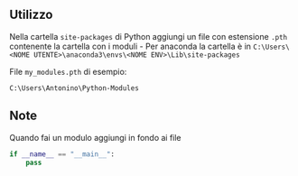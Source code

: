 ## Utilizzo
Nella cartella `site-packages` di Python aggiungi un file con estensione `.pth` contenente la cartella con i moduli
	- Per anaconda la cartella è in `C:\Users\<NOME UTENTE>\anaconda3\envs\<NOME ENV>\Lib\site-packages`

File `my_modules.pth` di esempio:
```
C:\Users\Antonino\Python-Modules
```

## Note
Quando fai un modulo aggiungi in fondo ai file
```python
if __name__ == "__main__":
    pass
```
